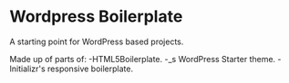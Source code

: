 Wordpress Boilerplate
=====================

A starting point for WordPress based projects. 

Made up of parts of:
-HTML5Boilerplate.
-_s WordPress Starter theme.
-Initializr's responsive boilerplate.